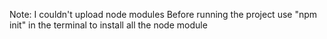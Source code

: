 Note: I couldn't upload node modules 
Before running the project use "npm init" in the terminal to install all the node module

